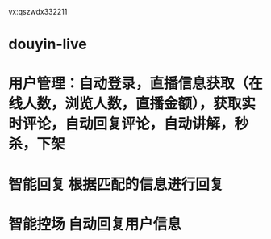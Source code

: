 vx:qszwdx332211
# douyin-live
# 用户管理：自动登录，直播信息获取（在线人数，浏览人数，直播金额），获取实时评论，自动回复评论，自动讲解，秒杀，下架
# 智能回复 根据匹配的信息进行回复
# 智能控场 自动回复用户信息
